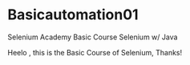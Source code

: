 # Basicautomation01
Selenium Academy Basic Course Selenium w/ Java 

Heelo , this is the Basic Course of Selenium, Thanks!